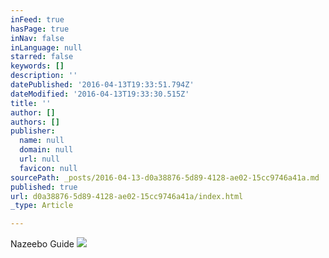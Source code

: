 ```yaml
---
inFeed: true
hasPage: true
inNav: false
inLanguage: null
starred: false
keywords: []
description: ''
datePublished: '2016-04-13T19:33:51.794Z'
dateModified: '2016-04-13T19:33:30.515Z'
title: ''
author: []
authors: []
publisher:
  name: null
  domain: null
  url: null
  favicon: null
sourcePath: _posts/2016-04-13-d0a38876-5d89-4128-ae02-15cc9746a41a.md
published: true
url: d0a38876-5d89-4128-ae02-15cc9746a41a/index.html
_type: Article

---
```

Nazeebo Guide
![](https://the-grid-user-content.s3-us-west-2.amazonaws.com/2313d31d-ec1f-4ea7-80e5-25d98f3f58c7.jpg)